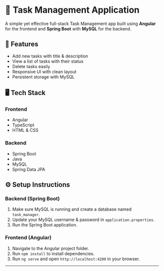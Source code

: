 # 📝 Task Management Application

A simple yet effective full-stack Task Management app built using **Angular** for the frontend and **Spring Boot** with **MySQL** for the backend.

## 🚀 Features

- Add new tasks with title & description
- View a list of tasks with their status
- Delete tasks easily
- Responsive UI with clean layout
- Persistent storage with MySQL

## 🖥️ Tech Stack

### Frontend
- Angular
- TypeScript
- HTML & CSS

### Backend
- Spring Boot
- Java
- MySQL
- Spring Data JPA

## ⚙️ Setup Instructions

### Backend (Spring Boot)
1. Make sure MySQL is running and create a database named `task_manager`.
2. Update your MySQL username & password in `application.properties`.
3. Run the Spring Boot application.

### Frontend (Angular)
1. Navigate to the Angular project folder.
2. Run `npm install` to install dependencies.
3. Run `ng serve` and open `http://localhost:4200` in your browser.


---

